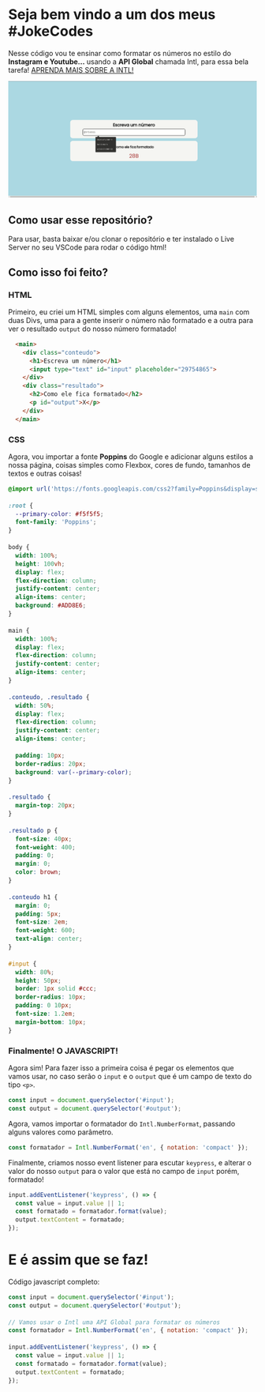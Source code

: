 # Seja bem vindo a um dos meus #JokeCodes
Nesse código vou te ensinar como formatar os números no estilo do **Instagram e Youtube...** usando a **API Global** chamada Intl, para essa bela tarefa!
[APRENDA MAIS SOBRE A INTL!](https://developer.mozilla.org/pt-BR/docs/Web/JavaScript/Reference/Global_Objects/Intl)

![Numeros](./numeros.gif)

## Como usar esse repositório?
Para usar, basta baixar e/ou clonar o repositório e ter instalado o Live Server no seu VSCode para rodar o código html!

## Como isso foi feito?

### HTML
Primeiro, eu criei um HTML simples com alguns elementos, uma `main` com duas Divs, uma para a gente inserir o número não formatado e a outra para ver o resultado `output` do nosso número formatado!

```html
  <main>
    <div class="conteudo">
      <h1>Escreva um número</h1>
      <input type="text" id="input" placeholder="29754865">
    </div>
    <div class="resultado">
      <h2>Como ele fica formatado</h2>
      <p id="output">X</p>
    </div>
  </main>
```

### CSS
Agora, vou importar a fonte **Poppins** do Google e adicionar alguns estilos a nossa página, coisas simples como Flexbox, cores de fundo, tamanhos de textos e outras coisas!

```css
@import url('https://fonts.googleapis.com/css2?family=Poppins&display=swap');

:root {
  --primary-color: #f5f5f5;
  font-family: 'Poppins';
}

body {
  width: 100%;
  height: 100vh;
  display: flex;
  flex-direction: column;
  justify-content: center;
  align-items: center;
  background: #ADD8E6;
}

main {
  width: 100%;
  display: flex;
  flex-direction: column;
  justify-content: center;
  align-items: center;
}

.conteudo, .resultado {
  width: 50%;
  display: flex;
  flex-direction: column;
  justify-content: center;
  align-items: center;

  padding: 10px;
  border-radius: 20px;
  background: var(--primary-color);
}

.resultado {
  margin-top: 20px;
}

.resultado p {
  font-size: 40px;
  font-weight: 400;
  padding: 0;
  margin: 0;
  color: brown;
}

.conteudo h1 {
  margin: 0;
  padding: 5px;
  font-size: 2em;
  font-weight: 600;
  text-align: center;
}

#input {
  width: 80%;
  height: 50px;
  border: 1px solid #ccc;
  border-radius: 10px;
  padding: 0 10px;
  font-size: 1.2em;
  margin-bottom: 10px;
}
```

### Finalmente! O JAVASCRIPT!
Agora sim! Para fazer isso a primeira coisa é pegar os elementos que vamos usar, no caso serão o `input` e o `output` que é um campo de texto do tipo `<p>`.

```javascript
const input = document.querySelector('#input');
const output = document.querySelector('#output');
```

Agora, vamos importar o formatador do `Intl.NumberFormat`, passando alguns valores como parâmetro.

```javascript
const formatador = Intl.NumberFormat('en', { notation: 'compact' });
```

Finalmente, criamos nosso event listener para escutar `keypress`, e alterar o valor do nosso `output` para o valor que está no campo de `input` porém, formatado!
```javascript
input.addEventListener('keypress', () => {
  const value = input.value || 1;
  const formatado = formatador.format(value);
  output.textContent = formatado;
});
```

# E é assim que se faz!
Código javascript completo:
```javascript
const input = document.querySelector('#input');
const output = document.querySelector('#output');

// Vamos usar o Intl uma API Global para formatar os números
const formatador = Intl.NumberFormat('en', { notation: 'compact' });

input.addEventListener('keypress', () => {
  const value = input.value || 1;
  const formatado = formatador.format(value);
  output.textContent = formatado;
});
```
